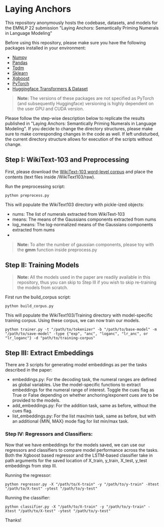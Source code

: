 # Laying Anchors
This repository anonymously hosts the codebase, datasets, and models for the EMNLP 22 submission "Laying Anchors: Semantically Priming Numerals in Language Modeling" 

Before using this repository, please make sure you have the following packages installed in your environment:
- [Numpy](https://numpy.org/)
- [Pandas](https://pandas.pydata.org/)
- [Tqdm](https://github.com/tqdm/tqdm)
- [Sklearn](https://scikit-learn.org/)
- [Xgboost](https://xgboost.readthedocs.io/)
- [PyTorch](https://pytorch.org/)
- [Huggingface Transformers & Dataset](https://huggingface.co/)

> **Note:** The versions of these packages are not specified as PyTorch (and subsequently Huggingface) versioning is highly dependent on the user GPU and CUDA version.

Please follow the step-wise description below to replicate the results published in "Laying Anchors: Semantically Priming Numerals in Language Modeling". If you decide to change the directory structures, please make sure to make corresponding changes in the code as well. If left undisturbed, the current directory structure allows for execution of the scripts without change.

## Step I: WikiText-103 and Preprocessing

First, please download the [WikiText-103 word-level corpus](https://www.salesforce.com/products/einstein/ai-research/the-wikitext-dependency-language-modeling-dataset/) and place the contents (text files inside /WikiText103/raw).

Run the preprocessing script:
```
python preprocess.py
```

This will populate the WikiText103 directory with pickle-ized objects:
- nums: The list of numerals extracted from WikiText-103
- means: The means of the Gaussians components extracted from nums
- log_means: The log-normalized means of the Gaussians components extracted from nums
- 
> **Note:** To alter the number of gaussian components, please toy with the **gmm** function inside preprocess.py

## Step II: Training Models

> **Note:** All the models used in the paper are readily available in this repository, thus you can skip to Step III if you wish to skip re-training the models from scratch. 

First run the build_corpus script:
```
python build_corpus.py
```
This will populate the WikiText103/Training directory with model-specific training corpus. Using these corpus, we can now train our models.
```
python trainer.py -t "/path/to/tokenizer" -b "/path/to/base-model" -m "/path/to/save-model" -type {"exp", "anc", "loganc", "lr_anc", or "lr_loganc"} -d "path/to/training-corpus" 
```

## Step III: Extract Embeddings

There are 3 scripts for generating model embeddings as per the tasks described in the paper:
- embeddings.py: For the decoding task, the numeral ranges are defined as global variables. Use the model-specific functions to extract embeddings for the numeral range of interest. Toggle the cues flag as True or False depending on whether anchoring/exponent cues are to be provided to the models.
- add_embeddings.py: For the addition task, same as before, without the cues flag.
- list_embeddings.py: For the list max/min task, same as before, but with an additional {MIN, MAX} mode flag for list min/max task.

### Step IV: Regressors and Classifiers:

Now that we have embeddings for the models saved, we can use our regressors and classifiers to compare model performance across the tasks. Both the Xgboost based regressor and the LSTM-based classifier take in path arguments for the saved location of X_train, y_train, X_test, y_test embeddings from step III.

Running the regressor:
```
python regressor.py -X "/path/to/X-train" -y "/path/to/y-train" -Xtest "/path/to/X-test" -ytest "/path/to/y-test"
```

Running the classifier:
```
python classifier.py -X "/path/to/X-train" -y "/path/to/y-train" -Xtest "/path/to/X-test" -ytest "/path/to/y-test"
```

Thanks!
